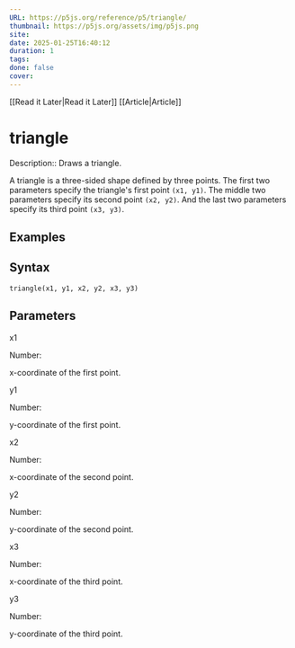 ```yaml
---
URL: https://p5js.org/reference/p5/triangle/
thumbnail: https://p5js.org/assets/img/p5js.png
site: 
date: 2025-01-25T16:40:12
duration: 1
tags: 
done: false
cover: 
---
```

[[Read it Later|Read it Later]] [[Article|Article]] 
# triangle

Description:: Draws a triangle.

A triangle is a three-sided shape defined by three points. The first two parameters specify the triangle's first point `(x1, y1)`. The middle two parameters specify its second point `(x2, y2)`. And the last two parameters specify its third point `(x3, y3)`.

## Examples

## Syntax

`triangle(x1, y1, x2, y2, x3, y3)`

## Parameters

x1

Number:

x-coordinate of the first point.

y1

Number:

y-coordinate of the first point.

x2

Number:

x-coordinate of the second point.

y2

Number:

y-coordinate of the second point.

x3

Number:

x-coordinate of the third point.

y3

Number:

y-coordinate of the third point.

